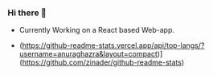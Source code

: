 ### Hi there 👋


- Currently Working on a React based Web-app.

- (https://github-readme-stats.vercel.app/api/top-langs/?username=anuraghazra&layout=compact)](https://github.com/zinader/github-readme-stats)
